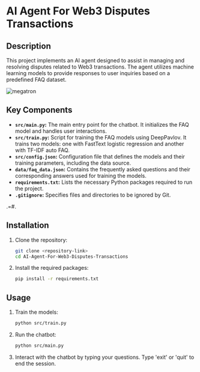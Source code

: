 # AI Agent For Web3 Disputes Transactions

## Description
This project implements an AI agent designed to assist in managing and resolving disputes related to Web3 transactions. The agent utilizes machine learning models to provide responses to user inquiries based on a predefined FAQ dataset.


![megatron](https://github.com/user-attachments/assets/082d8c47-702f-49fe-8d69-1e16b0fec9af)

## Key Components
- **`src/main.py`:** The main entry point for the chatbot. It initializes the FAQ model and handles user interactions.
- **`src/train.py`:** Script for training the FAQ models using DeepPavlov. It trains two models: one with FastText logistic regression and another with TF-IDF auto FAQ.
- **`src/config.json`:** Configuration file that defines the models and their training parameters, including the data source.
- **`data/faq_data.json`:** Contains the frequently asked questions and their corresponding answers used for training the models.
- **`requirements.txt`:** Lists the necessary Python packages required to run the project.
- **`.gitignore`:** Specifies files and directories to be ignored by Git.

.=#.

## Installation
1. Clone the repository:
   ```bash
   git clone <repository-link>
   cd AI-Agent-For-Web3-Disputes-Transactions
   ```

2. Install the required packages:
   ```bash
   pip install -r requirements.txt
   ```

## Usage
1. Train the models:
   ```bash
   python src/train.py
   ```

2. Run the chatbot:
   ```bash
   python src/main.py
   ```

3. Interact with the chatbot by typing your questions. Type 'exit' or 'quit' to end the session.
